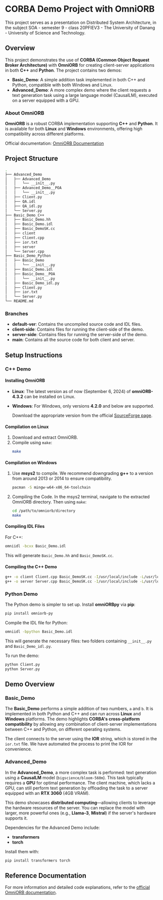 
# CORBA Demo Project with OmniORB
This project serves as a presentation on Distributed System Architecture, in the subject SOA - semester 9 - class 20PFIEV3 - The University of Danang - University of Science and Technology.
## Overview
This project demonstrates the use of **CORBA (Common Object Request Broker Architecture)** with **OmniORB** for creating client-server applications in both **C++** and **Python**. The project contains two demos:
- **Basic_Demo**: A simple addition task implemented in both C++ and Python, compatible with both Windows and Linux.
- **Advanced_Demo**: A more complex demo where the client requests a text generation task using a large language model (CausalLM), executed on a server equipped with a GPU.

### About OmniORB
**OmniORB** is a robust CORBA implementation supporting **C++** and **Python**. It is available for both **Linux** and **Windows** environments, offering high compatibility across different platforms.

Official documentation: [OmniORB Documentation](https://omniorb.sourceforge.io/docs.html)

## Project Structure

```bash
.
├── Advanced_Demo
│   ├── Advanced_Demo
│   │   └── __init__.py
│   ├── Advanced_Demo__POA
│   │   └── __init__.py
│   ├── Client.py
│   ├── QA.idl
│   ├── QA_idl.py
│   └── Server.py
├── Basic_Demo_C++
│   ├── Basic_Demo.hh
│   ├── Basic_Demo.idl
│   ├── Basic_DemoSK.cc
│   ├── client
│   ├── Client.cpp
│   ├── ior.txt
│   ├── server
│   └── Server.cpp
├── Basic_Demo_Python
│   ├── Basic_Demo
│   │   └── __init__.py
│   ├── Basic_Demo.idl
│   ├── Basic_Demo__POA
│   │   └── __init__.py
│   ├── Basic_Demo_idl.py
│   ├── Client.py
│   ├── ior.txt
│   └── Server.py
└── README.md
```

### Branches
- **default-ver**: Contains the uncompiled source code and IDL files.
- **client-side**: Contains files for running the client-side of the demo.
- **server-side**: Contains files for running the server-side of the demo.
- **main**: Contains all the source code for both client and server.

## Setup Instructions

### C++ Demo

#### Installing OmniORB

- **Linux**: 
  The latest version as of now (September 6, 2024) of **omniORB-4.3.2** can be installed on Linux.
  
- **Windows**: 
  For Windows, only versions **4.2.0** and below are supported.
  
  Download the appropriate version from the official [SourceForge page](https://sourceforge.net/projects/omniorb/files/omniORB/).

#### Compilation on Linux
1. Download and extract OmniORB.
2. Compile using `make`:
   ```bash
   make
   ```

#### Compilation on Windows
1. Use **msys2** to compile. We recommend downgrading **g++** to a version from around 2013 or 2014 to ensure compatibility.
   
   ```bash
   pacman -S mingw-w64-x86_64-toolchain
   ```

2. Compiling the Code. In the msys2 terminal, navigate to the extracted OmniORB directory. Then using `make`:
   ```bash
   cd /path/to/omniorb/directory
   make
   ```

#### Compiling IDL Files

For C++:

```bash
omniidl -bcxx Basic_Demo.idl
```

This will generate `Basic_Demo.hh` and `Basic_DemoSK.cc`.

#### Compiling the C++ Demo

```bash
g++ -o client Client.cpp Basic_DemoSK.cc -I/usr/local/include -L/usr/local/lib -Wl,-rpath,/usr/local/lib -lomniORB4 -lomnithread
g++ -o server Server.cpp Basic_DemoSK.cc -I/usr/local/include -L/usr/local/lib -Wl,-rpath,/usr/local/lib -lomniORB4 -lomnithread
```

### Python Demo

The Python demo is simpler to set up. Install **omniORBpy** via **pip**:

```bash
pip install omniorb-py
```

Compile the IDL file for Python:

```bash
omniidl -bpython Basic_Demo.idl
```

This will generate the necessary files: two folders containing `__init__.py` and `Basic_Demo_idl.py`.

To run the demo:

```bash
python Client.py
python Server.py
```

## Demo Overview

### Basic_Demo
The **Basic_Demo** performs a simple addition of two numbers, `a` and `b`. It is implemented in both Python and C++ and can run across **Linux** and **Windows** platforms. The demo highlights **CORBA's cross-platform compatibility** by allowing any combination of client-server implementations between C++ and Python, on different operating systems.

The client connects to the server using the **IOR** string, which is stored in the `ior.txt` file. We have automated the process to print the IOR for convenience.

### Advanced_Demo
In the **Advanced_Demo**, a more complex task is performed: text generation using a **CausalLM** model (`bigscience/bloom-560m`). This task typically requires a **GPU** for optimal performance. The client machine, which lacks a GPU, can still perform text generation by offloading the task to a server equipped with an **RTX 3060** (4GB VRAM).

This demo showcases **distributed computing**—allowing clients to leverage the hardware resources of the server. You can replace the model with larger, more powerful ones (e.g., **Llama-3**, **Mistral**) if the server's hardware supports it.

Dependencies for the Advanced Demo include:
- **transformers**
- **torch**

Install them with:

```bash
pip install transformers torch
```

## Reference Documentation
For more information and detailed code explanations, refer to the [official OmniORB documentation](https://omniorb.sourceforge.io/docs.html).
